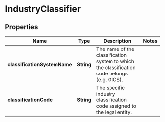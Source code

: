 

# IndustryClassifier

## Properties

Name | Type | Description | Notes
------------ | ------------- | ------------- | -------------
**classificationSystemName** | **String** | The name of the classification system to which the classification code belongs (e.g. GICS). | 
**classificationCode** | **String** | The specific industry classification code assigned to the legal entity. | 



